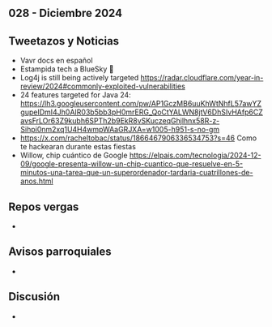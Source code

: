 028 - Diciembre 2024
--

## Tweetazos y Noticias
* Vavr docs en español
* Estampida tech a BlueSky 🦋
* Log4j is still being actively targeted https://radar.cloudflare.com/year-in-review/2024#commonly-exploited-vulnerabilities
* 24 features targeted for Java 24: https://lh3.googleusercontent.com/pw/AP1GczMB6uuKhWtNhfL57awYZgupeIDmI4Jh0AIR03b5bb3pH0mrERG_QoCtYALWN8jtV6DhSIvHAfp6CZavsFrLOr63Z9kubh6SPTh2b9EkR8vSKuczeqGhjlhnx58R-z-Sihpi0nm2xq1U4H4wmpWAaGRJXA=w1005-h951-s-no-gm
* https://x.com/racheltobac/status/1866467906336534753?s=46 Como te hackearan durante estas fiestas
* Willow, chip cuántico de Google https://elpais.com/tecnologia/2024-12-09/google-presenta-willow-un-chip-cuantico-que-resuelve-en-5-minutos-una-tarea-que-un-superordenador-tardaria-cuatrillones-de-anos.html

## Repos vergas
* 
 
## Avisos parroquiales

* 

## Discusión
* 
